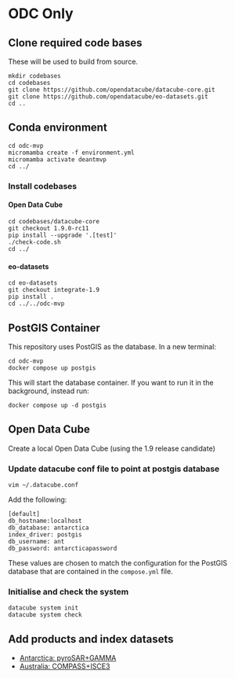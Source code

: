 # ODC Only

## Clone required code bases
These will be used to build from source.

```
mkdir codebases
cd codebases
git clone https://github.com/opendatacube/datacube-core.git
git clone https://github.com/opendatacube/eo-datasets.git
cd ..
```

## Conda environment
```
cd odc-mvp
micromamba create -f environment.yml
micromamba activate deantmvp
cd ../
```

### Install codebases
#### Open Data Cube
```
cd codebases/datacube-core
git checkout 1.9.0-rc11
pip install --upgrade '.[test]'
./check-code.sh
cd ../
```
#### eo-datasets
```
cd eo-datasets
git checkout integrate-1.9
pip install .
cd ../../odc-mvp
```

## PostGIS Container

This repository uses PostGIS as the database. 
In a new terminal:

```
cd odc-mvp
docker compose up postgis
```

This will start the database container.
If you want to run it in the background, instead run:

```
docker compose up -d postgis
```

## Open Data Cube

Create a local Open Data Cube (using the 1.9 release candidate)

### Update datacube conf file to point at postgis database
```
vim ~/.datacube.conf
```
Add the following:
```
[default]
db_hostname:localhost
db_database: antarctica
index_driver: postgis
db_username: ant
db_password: antarcticapassword
```
These values are chosen to match the configuration for the PostGIS database that are contained in the `compose.yml` file.

### Initialise and check the system
```
datacube system init
datacube system check
```

## Add products and index datasets

* [Antarctica: pyroSAR+GAMMA](indexing/pyrosar_gamma.md)
* [Australia: COMPASS+ISCE3](indexing/compass_isce3.md)